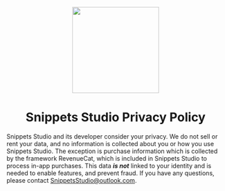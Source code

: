 <p align="center">
<img src="https://user-images.githubusercontent.com/17661536/181826164-d26ca67c-4883-40b9-923e-b7f1f7d5ab92.svg" width=200 />
</p>

<h1 align="center">
Snippets Studio Privacy Policy
</h1>

Snippets Studio and its developer consider your privacy. We do not sell or rent your data, and no information is collected about you or how you use Snippets Studio. The exception is purchase information which is collected by the framework RevenueCat, which is included in Snippets Studio to process in-app purchases. This data ***is not*** linked to your identity and is needed to enable features, and prevent fraud. If you have any questions, please contact SnippetsStudio@outlook.com.
